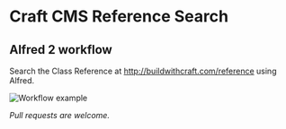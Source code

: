 # Craft CMS Reference Search

## Alfred 2 workflow

Search the Class Reference at http://buildwithcraft.com/reference using Alfred.

![Workflow example](http://g.recordit.co/8IWVvNFMnF.gif)

_Pull requests are welcome._
